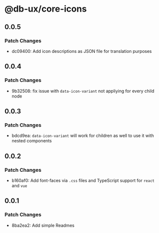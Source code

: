 # @db-ux/core-icons

## 0.0.5

### Patch Changes

- dc09400: Add icon descriptions as JSON file for translation purposes

## 0.0.4

### Patch Changes

- 9b32508: fix issue with `data-icon-variant` not appliying for every child node

## 0.0.3

### Patch Changes

- bdcd9ea: `data-icon-variant` will work for children as well to use it with nested components

## 0.0.2

### Patch Changes

- b160af0: Add font-faces via `.css` files and TypeScript support for `react` and `vue`

## 0.0.1

### Patch Changes

- 8ba2ea2: Add simple Readmes
